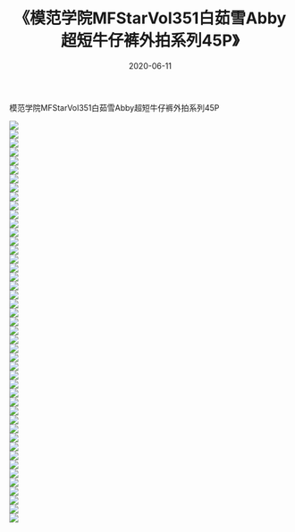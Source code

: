 ﻿---
layout: post
title:  《模范学院MFStarVol351白茹雪Abby超短牛仔裤外拍系列45P》
date:   2020-06-11
img: http://img.660000.xyz/Sharelink/性感/2020/模范学院MFStarVol351白茹雪Abby超短牛仔裤外拍系列45P/000.jpg
categories: [美女, 清纯, 唯美]
---

模范学院MFStarVol351白茹雪Abby超短牛仔裤外拍系列45P

  ![](http://img.660000.xyz/Sharelink/性感/2020/模范学院MFStarVol351白茹雪Abby超短牛仔裤外拍系列45P/001.jpg) <br> ![](http://img.660000.xyz/Sharelink/性感/2020/模范学院MFStarVol351白茹雪Abby超短牛仔裤外拍系列45P/002.jpg) <br> ![](http://img.660000.xyz/Sharelink/性感/2020/模范学院MFStarVol351白茹雪Abby超短牛仔裤外拍系列45P/003.jpg) <br> ![](http://img.660000.xyz/Sharelink/性感/2020/模范学院MFStarVol351白茹雪Abby超短牛仔裤外拍系列45P/004.jpg) <br> ![](http://img.660000.xyz/Sharelink/性感/2020/模范学院MFStarVol351白茹雪Abby超短牛仔裤外拍系列45P/005.jpg) <br> ![](http://img.660000.xyz/Sharelink/性感/2020/模范学院MFStarVol351白茹雪Abby超短牛仔裤外拍系列45P/006.jpg) <br> ![](http://img.660000.xyz/Sharelink/性感/2020/模范学院MFStarVol351白茹雪Abby超短牛仔裤外拍系列45P/007.jpg) <br> ![](http://img.660000.xyz/Sharelink/性感/2020/模范学院MFStarVol351白茹雪Abby超短牛仔裤外拍系列45P/008.jpg) <br> ![](http://img.660000.xyz/Sharelink/性感/2020/模范学院MFStarVol351白茹雪Abby超短牛仔裤外拍系列45P/009.jpg) <br> ![](http://img.660000.xyz/Sharelink/性感/2020/模范学院MFStarVol351白茹雪Abby超短牛仔裤外拍系列45P/010.jpg) <br> ![](http://img.660000.xyz/Sharelink/性感/2020/模范学院MFStarVol351白茹雪Abby超短牛仔裤外拍系列45P/011.jpg) <br> ![](http://img.660000.xyz/Sharelink/性感/2020/模范学院MFStarVol351白茹雪Abby超短牛仔裤外拍系列45P/012.jpg) <br> ![](http://img.660000.xyz/Sharelink/性感/2020/模范学院MFStarVol351白茹雪Abby超短牛仔裤外拍系列45P/013.jpg) <br> ![](http://img.660000.xyz/Sharelink/性感/2020/模范学院MFStarVol351白茹雪Abby超短牛仔裤外拍系列45P/014.jpg) <br> ![](http://img.660000.xyz/Sharelink/性感/2020/模范学院MFStarVol351白茹雪Abby超短牛仔裤外拍系列45P/015.jpg) <br> ![](http://img.660000.xyz/Sharelink/性感/2020/模范学院MFStarVol351白茹雪Abby超短牛仔裤外拍系列45P/016.jpg) <br> ![](http://img.660000.xyz/Sharelink/性感/2020/模范学院MFStarVol351白茹雪Abby超短牛仔裤外拍系列45P/017.jpg) <br> ![](http://img.660000.xyz/Sharelink/性感/2020/模范学院MFStarVol351白茹雪Abby超短牛仔裤外拍系列45P/018.jpg) <br> ![](http://img.660000.xyz/Sharelink/性感/2020/模范学院MFStarVol351白茹雪Abby超短牛仔裤外拍系列45P/019.jpg) <br> ![](http://img.660000.xyz/Sharelink/性感/2020/模范学院MFStarVol351白茹雪Abby超短牛仔裤外拍系列45P/020.jpg) <br> ![](http://img.660000.xyz/Sharelink/性感/2020/模范学院MFStarVol351白茹雪Abby超短牛仔裤外拍系列45P/021.jpg) <br> ![](http://img.660000.xyz/Sharelink/性感/2020/模范学院MFStarVol351白茹雪Abby超短牛仔裤外拍系列45P/022.jpg) <br> ![](http://img.660000.xyz/Sharelink/性感/2020/模范学院MFStarVol351白茹雪Abby超短牛仔裤外拍系列45P/023.jpg) <br> ![](http://img.660000.xyz/Sharelink/性感/2020/模范学院MFStarVol351白茹雪Abby超短牛仔裤外拍系列45P/024.jpg) <br> ![](http://img.660000.xyz/Sharelink/性感/2020/模范学院MFStarVol351白茹雪Abby超短牛仔裤外拍系列45P/025.jpg) <br> ![](http://img.660000.xyz/Sharelink/性感/2020/模范学院MFStarVol351白茹雪Abby超短牛仔裤外拍系列45P/026.jpg) <br> ![](http://img.660000.xyz/Sharelink/性感/2020/模范学院MFStarVol351白茹雪Abby超短牛仔裤外拍系列45P/027.jpg) <br> ![](http://img.660000.xyz/Sharelink/性感/2020/模范学院MFStarVol351白茹雪Abby超短牛仔裤外拍系列45P/028.jpg) <br> ![](http://img.660000.xyz/Sharelink/性感/2020/模范学院MFStarVol351白茹雪Abby超短牛仔裤外拍系列45P/029.jpg) <br> ![](http://img.660000.xyz/Sharelink/性感/2020/模范学院MFStarVol351白茹雪Abby超短牛仔裤外拍系列45P/030.jpg) <br> ![](http://img.660000.xyz/Sharelink/性感/2020/模范学院MFStarVol351白茹雪Abby超短牛仔裤外拍系列45P/031.jpg) <br> ![](http://img.660000.xyz/Sharelink/性感/2020/模范学院MFStarVol351白茹雪Abby超短牛仔裤外拍系列45P/032.jpg) <br> ![](http://img.660000.xyz/Sharelink/性感/2020/模范学院MFStarVol351白茹雪Abby超短牛仔裤外拍系列45P/033.jpg) <br> ![](http://img.660000.xyz/Sharelink/性感/2020/模范学院MFStarVol351白茹雪Abby超短牛仔裤外拍系列45P/034.jpg) <br> ![](http://img.660000.xyz/Sharelink/性感/2020/模范学院MFStarVol351白茹雪Abby超短牛仔裤外拍系列45P/035.jpg) <br> ![](http://img.660000.xyz/Sharelink/性感/2020/模范学院MFStarVol351白茹雪Abby超短牛仔裤外拍系列45P/036.jpg) <br> ![](http://img.660000.xyz/Sharelink/性感/2020/模范学院MFStarVol351白茹雪Abby超短牛仔裤外拍系列45P/037.jpg) <br> ![](http://img.660000.xyz/Sharelink/性感/2020/模范学院MFStarVol351白茹雪Abby超短牛仔裤外拍系列45P/038.jpg) <br> ![](http://img.660000.xyz/Sharelink/性感/2020/模范学院MFStarVol351白茹雪Abby超短牛仔裤外拍系列45P/039.jpg) <br> ![](http://img.660000.xyz/Sharelink/性感/2020/模范学院MFStarVol351白茹雪Abby超短牛仔裤外拍系列45P/040.jpg) <br> ![](http://img.660000.xyz/Sharelink/性感/2020/模范学院MFStarVol351白茹雪Abby超短牛仔裤外拍系列45P/041.jpg) <br> ![](http://img.660000.xyz/Sharelink/性感/2020/模范学院MFStarVol351白茹雪Abby超短牛仔裤外拍系列45P/042.jpg) <br> ![](http://img.660000.xyz/Sharelink/性感/2020/模范学院MFStarVol351白茹雪Abby超短牛仔裤外拍系列45P/043.jpg) <br> ![](http://img.660000.xyz/Sharelink/性感/2020/模范学院MFStarVol351白茹雪Abby超短牛仔裤外拍系列45P/044.jpg) <br> ![](http://img.660000.xyz/Sharelink/性感/2020/模范学院MFStarVol351白茹雪Abby超短牛仔裤外拍系列45P/045.jpg) <br>